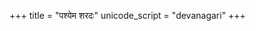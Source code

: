 +++
title = "पश्येम शरदः"
unicode_script = "devanagari"
+++

<div class="js_include" url="/vedAH/yajuH/taittirIyam/ekAgnikANDam/prakIrNam/pashyema_sharadaH/"  newLevelForH1="2" includeTitle="true"> </div>  

